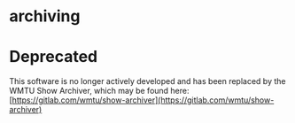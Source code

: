 archiving
====
Deprecated
====

This software is no longer actively developed and has been replaced by the WMTU Show Archiver, which may be found here: [https://gitlab.com/wmtu/show-archiver](https://gitlab.com/wmtu/show-archiver)
